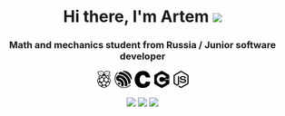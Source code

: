 <div id="badges" height:100px>
<h1 align="center">
  Hi there, I'm  Artem 
<img src="https://github.com/blackcater/blackcater/raw/main/images/Hi.gif" height="32"/></h1>
  <h3 align="center">Math and mechanics student from Russia / Junior software developer</h3>
</div>
<div display = flex justify-content: space-between background-color = white align = center>
  <img src="raspberrypi.svg"   height = 30px color = white  filter = invert(48%) sepia(79%) saturate(2476%) hue-rotate(86deg) brightness(118%) contrast(119%)>
  <img src="espressif.svg" height = 30px margin-left = 10px>
  <img src="c.svg"  height = 30px margin-left = 10px>
  <img src="cplusplus.svg"  height = 30px margin-left = 10px>
  <img src="nodedotjs.svg"  height = 30px margin-left = 10px>
</div>
  
<div display = flex justify-content:space-between top = 100px align = center>
  
  ![](https://github-profile-summary-cards.vercel.app/api/cards/profile-details?username=assppex&theme=solarized_dark)
  ![](https://github-profile-summary-cards.vercel.app/api/cards/most-commit-language?username=assppex&theme=solarized_dark)
  ![](https://github-profile-summary-cards.vercel.app/api/cards/repos-per-language?username=assppex&theme=solarized_dark)
  
</div>
<!--
**Assppex/Assppex** is a ✨ _special_ ✨ repository because its `README.md` (this file) appears on your GitHub profile.

Here are some ideas to get you started:

- 🔭 I’m currently working on ...
- 🌱 I’m currently learning ...
- 👯 I’m looking to collaborate on ...
- 🤔 I’m looking for help with ...
- 💬 Ask me about ...
- 📫 How to reach me: ...
- 😄 Pronouns: ...
- ⚡ Fun fact: ...
-->
